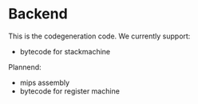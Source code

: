 Backend
=======

This is the codegeneration code. We currently support:

* bytecode for stackmachine


Plannend:

* mips assembly
* bytecode for register machine
